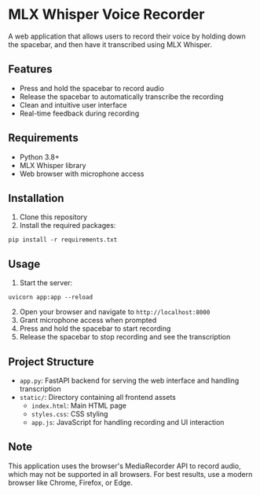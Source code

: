 # MLX Whisper Voice Recorder

A web application that allows users to record their voice by holding down the spacebar, and then have it transcribed using MLX Whisper.

## Features

- Press and hold the spacebar to record audio
- Release the spacebar to automatically transcribe the recording
- Clean and intuitive user interface
- Real-time feedback during recording

## Requirements

- Python 3.8+
- MLX Whisper library
- Web browser with microphone access

## Installation

1. Clone this repository
2. Install the required packages:

```
pip install -r requirements.txt
```

## Usage

1. Start the server:

```
uvicorn app:app --reload
```

2. Open your browser and navigate to `http://localhost:8000`
3. Grant microphone access when prompted
4. Press and hold the spacebar to start recording
5. Release the spacebar to stop recording and see the transcription

## Project Structure

- `app.py`: FastAPI backend for serving the web interface and handling transcription
- `static/`: Directory containing all frontend assets
  - `index.html`: Main HTML page
  - `styles.css`: CSS styling
  - `app.js`: JavaScript for handling recording and UI interaction

## Note

This application uses the browser's MediaRecorder API to record audio, which may not be supported in all browsers. For best results, use a modern browser like Chrome, Firefox, or Edge. 